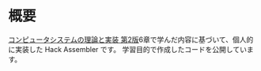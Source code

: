 # 概要
[コンピュータシステムの理論と実装 第2版](https://www.oreilly.co.jp/books/9784814400874/)6章で学んだ内容に基づいて、個人的に実装した Hack Assembler です。
学習目的で作成したコードを公開しています。